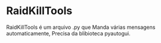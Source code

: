 # RaidKillTools
RaidKillTools é um arquivo .py que Manda várias mensagens automaticamente, Precisa da blibioteca pyautogui.
